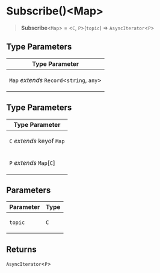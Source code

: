 # Subscribe()\<Map\>

> **Subscribe**\<`Map`\> = \<`C`, `P`\>(`topic`) => `AsyncIterator`\<`P`\>

## Type Parameters

<table>
<thead>
<tr>
<th>Type Parameter</th>
</tr>
</thead>
<tbody>
<tr>
<td>

`Map` _extends_ `Record`\<`string`, `any`\>

</td>
</tr>
</tbody>
</table>

## Type Parameters

<table>
<thead>
<tr>
<th>Type Parameter</th>
</tr>
</thead>
<tbody>
<tr>
<td>

`C` _extends_ keyof `Map`

</td>
</tr>
<tr>
<td>

`P` _extends_ `Map`\[`C`\]

</td>
</tr>
</tbody>
</table>

## Parameters

<table>
<thead>
<tr>
<th>Parameter</th>
<th>Type</th>
</tr>
</thead>
<tbody>
<tr>
<td>

`topic`

</td>
<td>

`C`

</td>
</tr>
</tbody>
</table>

## Returns

`AsyncIterator`\<`P`\>

